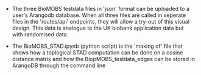 
- ​The three BioMOBS testdata files in 'json' format can be uploaded to a user's Arangodb database. When all three files are called in seperate files in the 'routes/api' endpoints, they will allow a try-out of this visual design. This data is analogue to the UK biobank application data but with randomised data.

- The BioMOBS_STAD.ipynb (python script) is the 'making of' file that shows how a toplogical STAD computation can be done on a cosine distance matrix and how the BiopMOBS_testdata_edges can be stored in ArangoDB through the command line
